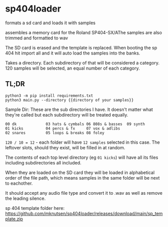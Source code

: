 # sp404loader
formats a sd card and loads it with samples

assembles a memory card for the Roland SP404-SX/AThe samples are also trimmed and formatted to wav

The SD card is erased and the template is replaced. When booting the sp 404 hit import all and it will auto load the samples into the banks.

Takes a directory. Each subdirectory of that will be considered a category. 120 samples will be selected, an equal number of each category.

## TL;DR
```
python3 -m pip install requirements.txt
python3 main.py --directory {{directory of your samples}}
```

Sample Dir:
These are the sub directories I have. It doesn't matter what they're called but each subdirectory will be treated equally.
```
00 dk             03 hats & cymbals 06 808s & basses  09 synth
01 kicks          04 percs & fx     07 vox & adlibs
02 snares         05 loops & breaks 08 foley
```
`120 / 10 = 12` - each folder will have `12 samples` selected in this case. The leftover slots, should they exist, will be filled in at random.

The contents of each top level directory (eg `01 kicks`) will have all its files including subdirectories all included.

When they are loaded on the SD card they will be loaded in alphabetical order of the file path, which means samples in the same folder will be next to eachother.

It should accept any audio file type and convert it to .wav as well as remove the leading silence.


sp 404 template folder here: https://github.com/mknutsen/sp404loader/releases/download/main/sp_template.zip
